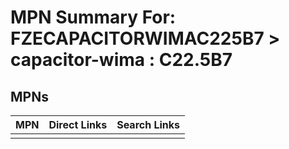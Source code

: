 



# MPN Summary For: FZECAPACITORWIMAC225B7 > capacitor-wima : C22.5B7

## MPNs
  

|MPN|Direct Links|Search Links|
| :--- | :--- | :--- |
||||

